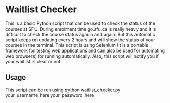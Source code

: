 # Waitlist Checker
This is a basic Python script that can be used to check the status of the courses at SFU. During enrolment time go.sfu.ca is really heavy and it is difficult to check the course status agauin and again. But this automatic script keeps on updating every 2 hours and will show the status of your courses in the terminal. This script is using Selenium (It is a portable framework for testing web applications and can also be used for automating web browsers) for running automatically. Also, this script will notify you if your waitlist is clear or not.

## Usage
This script can be run using python waitlist_checker.py your_username_here your_password_here
